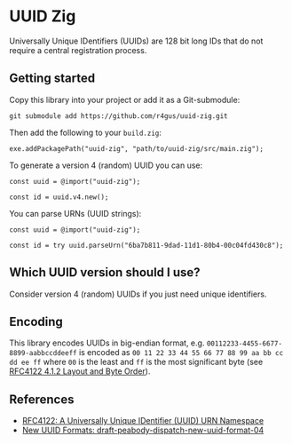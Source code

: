 # UUID Zig

Universally Unique IDentifiers (UUIDs) are 128 bit long IDs that do not require a central
registration process.

## Getting started

Copy this library into your project or add it as a Git-submodule:

```
git submodule add https://github.com/r4gus/uuid-zig.git
```

Then add the following to your `build.zig`:

```
exe.addPackagePath("uuid-zig", "path/to/uuid-zig/src/main.zig");
```

To generate a version 4 (random) UUID you can use:

```zig
const uuid = @import("uuid-zig");

const id = uuid.v4.new();
```

You can parse URNs (UUID strings):

```zig
const uuid = @import("uuid-zig");

const id = try uuid.parseUrn("6ba7b811-9dad-11d1-80b4-00c04fd430c8");
```

## Which UUID version should I use?

Consider version 4 (random) UUIDs if you just need unique identifiers.

## Encoding

This library encodes UUIDs in big-endian format, e.g. `00112233-4455-6677-8899-aabbccddeeff`
is encoded as `00 11 22 33 44 55 66 77 88 99 aa bb cc dd ee ff` where `00` is the least and
`ff` is the most significant byte (see [RFC4122 4.1.2 Layout and Byte Order](https://datatracker.ietf.org/doc/html/rfc4122#section-4.1.2)).

## References

* [RFC4122: A Universally Unique IDentifier (UUID) URN Namespace](https://datatracker.ietf.org/doc/html/rfc4122)
* [New UUID Formats: draft-peabody-dispatch-new-uuid-format-04](https://datatracker.ietf.org/doc/html/draft-peabody-dispatch-new-uuid-format)

